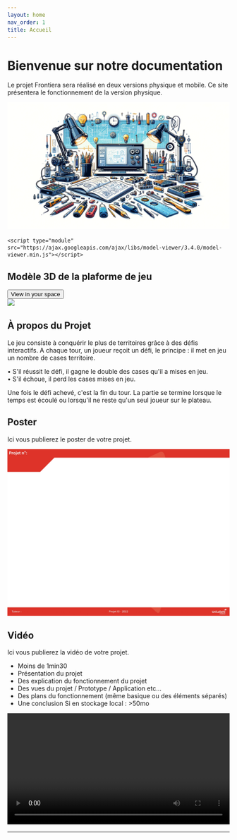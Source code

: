 ```yaml
---
layout: home
nav_order: 1
title: Accueil
---
```


# Bienvenue sur notre documentation

Le projet Frontiera sera réalisé en deux versions physique et mobile. Ce site présentera le fonctionnement de la version physique.  


![Illustration vectorielle colorée avec un fond blanc, montrant un atelier équipé pour un projet de conception mécanique, électronique et informatique](images/illustration.png)

 <!-- Loads <model-viewer> for browsers: -->
    <script type="module" src="https://ajax.googleapis.com/ajax/libs/model-viewer/3.4.0/model-viewer.min.js"></script>
    
## Modèle 3D de la plaforme de jeu

<html lang="en">
  <head>
    <title>&lt;model-viewer&gt; template</title>
    <meta charset="utf-8">
    <meta name="description" content="&lt;model-viewer&gt; template">
    <meta name="viewport" content="width=device-width, initial-scale=1">
    <link type="text/css" href="./images/modèle/styles.css" rel="stylesheet"/>
  </head>
  <body>
    <!-- <model-viewer> HTML element -->
    <model-viewer  id="viewer"  src="images/modèle/Part_Studio_frontièra.gltf" ar ar-modes="webxr scene-viewer quick-look" camera-controls tone-mapping="commerce" poster="images/modèle/poster.png" shadow-intensity="1" auto-rotate>
      <div class="progress-bar hide" slot="progress-bar">
          <div class="update-bar"></div>
      </div>
      <button slot="ar-button" id="ar-button">
          View in your space
      </button>
      <div id="ar-prompt">
          <img src="images/modèle/ar_hand_prompt.png">
      </div>
    </model-viewer>  
    <script src="images/modèle/script.js"></script>
    <!-- Loads <model-viewer> for browsers: -->
    <script type="module" src="https://ajax.googleapis.com/ajax/libs/model-viewer/3.4.0/model-viewer.min.js"></script>
  </body>
</html>

<style>
    #viewer
    {
        margin : auto;
        width : 500px;
        height : 500px;
    }
</style>

## À propos du Projet
Le jeu consiste à conquérir le plus de territoires grâce à des défis interactifs. A chaque tour, un joueur reçoit un défi, le principe : il met en jeu un nombre de cases territoire.  

• S'il réussit le défi, il gagne le double des cases qu'il a mises en jeu.  
• S'il échoue, il perd les cases mises en jeu.  

Une fois le défi achevé, c'est la fin du tour. La partie se termine lorsque le temps est écoulé ou lorsqu'il ne reste qu'un seul joueur sur le plateau. 
## Poster

Ici vous publierez le poster de votre projet.

![Poster projet](images/poster.jpg)

## Vidéo

Ici vous publierez la vidéo de votre projet. 
- Moins de 1min30
- Présentation du projet 
- Des explication du fonctionnement du projet
- Des vues du projet / Prototype / Application etc... 
- Des plans du fonctionnement (même basique ou des éléments séparés)
- Une conclusion
Si en stockage local : >50mo

<video src="images/intro_amiens.mp4" controls title="Title"  style="width: 100%;"></video>

---
